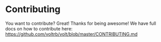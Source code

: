 # Contributing

You want to contribute?  Great!  Thanks for being awesome!  We have full docs on how to contribute here:
https://github.com/voltrb/volt/blob/master/CONTRIBUTING.md